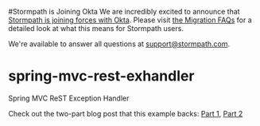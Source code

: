 #Stormpath is Joining Okta
We are incredibly excited to announce that [Stormpath is joining forces with Okta](https://stormpath.com/blog/stormpaths-new-path?utm_source=github&utm_medium=readme&utm-campaign=okta-announcement). Please visit [the Migration FAQs](https://stormpath.com/oktaplusstormpath?utm_source=github&utm_medium=readme&utm-campaign=okta-announcement) for a detailed look at what this means for Stormpath users.

We're available to answer all questions at [support@stormpath.com](mailto:support@stormpath.com).

spring-mvc-rest-exhandler
=========================

Spring MVC ReST Exception Handler

Check out the two-part blog post that this example backs: [Part 1](https://stormpath.com/blog/spring-mvc-rest-exception-handling-best-practices-part-1/), [Part 2](https://stormpath.com/blog/spring-mvc-rest-exception-handling-best-practices-part-2/)
